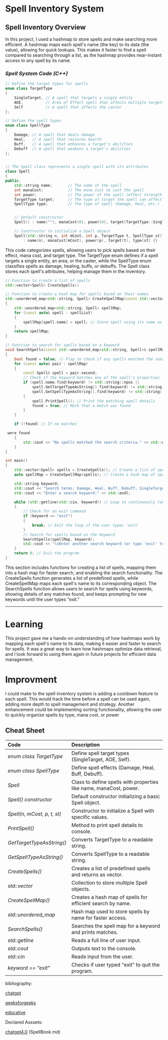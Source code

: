 
# Spell Inventory System

## Spell Inventory Overview

In this project, I used a hashmap to store spells and make searching more efficient. A hashmap maps each spell's name (the key) to its data (the value), allowing for quick lookups. This makes it faster to find a spell compared to searching through a list, as the hashmap provides near-instant access to any spell by its name.

### *Spell System Code (C++)*

```c++
// Define the target types for spells
enum class TargetType
{
    SingleTarget, // A spell that targets a single entity
    AOE,          // Area of Effect spell that affects multiple targets
    Self          // A spell that affects the caster
};

// Define the spell types
enum class SpellType
{
    Damage, // A spell that deals damage
    Heal,   // A spell that restores health
    Buff,   // A spell that enhances a target's abilities
    Debuff  // A spell that weakens a target's abilities
};


// The Spell class represents a single spell with its attributes
class Spell
{
public:
    std::string name;       // The name of the spell
    int manaCost;           // The mana cost to cast the spell
    int power;              // The power of the spell (effect strength)
    TargetType target;      // The type of target the spell can affect
    SpellType type;         // The type of spell (Damage, Heal, etc.)


    // Default constructor
    Spell() : name(""), manaCost(0), power(0), target(TargetType::SingleTarget), type(SpellType::Damage) {}

    // Constructor to initialize a Spell object
    Spell(std::string n, int mCost, int p, TargetType t, SpellType st)
        : name(n), manaCost(mCost), power(p), target(t), type(st) {}
```

This code categorizes spells, allowing users to pick spells based on their effect, mana cost, and target type. The TargetType enum defines if a spell targets a single entity, an area, or the caster, while the SpellType enum classifies spells as damage, healing, buffs, or debuffs. The Spell class stores each spell's attributes, helping manage them in the inventory.
   
```c++
// Function to create a list of spells
std::vector<Spell> CreateSpells()

// Function to create a hash map for spells based on their names
std::unordered_map<std::string, Spell> CreateSpellMap(const std::vector<Spell>& spellList)
{
    std::unordered_map<std::string, Spell> spellMap;
    for (const auto& spell : spellList)
    {
        spellMap[spell.name] = spell; // Store spell using its name as the key
    }
    return spellMap;
}

// Function to search for spells based on a keyword
void SearchSpells(const std::unordered_map<std::string, Spell>& spellMap, const std::string& keyword)
{
    bool found = false; // Flag to check if any spells matched the search
    for (const auto& pair : spellMap)
    {
        const Spell& spell = pair.second;
        // Check if the keyword matches any of the spell's properties
        if (spell.name.find(keyword) != std::string::npos ||
            spell.GetTargetTypeAsString().find(keyword) != std::string::npos ||
            spell.GetSpellTypeAsString().find(keyword) != std::string::npos)
        {
            spell.PrintSpell(); // Print the matching spell details
            found = true; // Mark that a match was found
        }
    }

    if (!found) // If no matches

 were found
    {
        std::cout << "No spells matched the search criteria." << std::endl; // Notify the user
    }
}

int main()
{
    std::vector<Spell> spells = CreateSpells(); // Create a list of spells
    auto spellMap = CreateSpellMap(spells); // Create a hash map of spells

    std::string keyword;
    std::cout << "Search terms: Damage, Heal, Buff, Debuff, SingleTarget, AOE, Self" << std::endl;
    std::cout << "Enter a search keyword:" << std::endl;

    while (std::getline(std::cin, keyword)) // Loop to continuously take user input
    {
        // Check for an exit command
        if (keyword == "exit")
        {
            break; // Exit the loop if the user types 'exit'
        }
        // Search for spells based on the keyword
        SearchSpells(spellMap, keyword);
        std::cout << "\nEnter another search keyword (or type 'exit' to quit):" << std::endl; // Prompt again
    }
    return 0; // Exit the program
}
```

This section includes functions for creating a list of spells, mapping them into a hash map for faster search, and enabling the search functionality. The CreateSpells function generates a list of predefined spells, while CreateSpellMap maps each spell's name to its corresponding object. The SearchSpells function allows users to search for spells using keywords, showing details of any matches found, and keeps prompting for new keywords until the user types "exit."

---
# Learning

This project gave me a hands-on understanding of how hashmaps work by mapping each spell's name to its data, making it easier and faster to search for spells. It was a great way to learn how hashmaps optimize data retrieval, and I look forward to using them again in future projects for efficient data management.

# Improvment
I could make to the spell inventory system is adding a cooldown feature to each spell. This would track the time before a spell can be used again, adding more depth to spell management and strategy. Another enhancement could be implementing sorting functionality, allowing the user to quickly organize spells by type, mana cost, or power

## Cheat Sheet

| **Code**                  | **Description**                                                   |
|:--------------------------|:------------------------------------------------------------------|
| *enum class TargetType*   | Define spell target types (SingleTarget, AOE, Self).              |
| *enum class SpellType*    | Define spell effects (Damage, Heal, Buff, Debuff).                |
| *Spell*                   | Class to define spells with properties like name, manaCost, power.|
| *Spell() constructor*     | Default constructor initializing a basic Spell object.            |
| *Spell(n, mCost, p, t, st)* | Constructor to initialize a Spell with specific values.        |
| *PrintSpell()*            | Method to print spell details to console.                         |
| *GetTargetTypeAsString()* | Converts TargetType to a readable string.                         |
| *GetSpellTypeAsString()*  | Converts SpellType to a readable string.                          |
| *CreateSpells()*          | Creates a list of predefined spells and returns as vector.        |
| *std::vector<Spell>*      | Collection to store multiple Spell objects.                       |
| *CreateSpellMap()*        | Creates a hash map of spells for efficient search by name.        |
| *std::unordered_map*      | Hash map used to store spells by name for faster access.          |
| *SearchSpells()*          | Searches the spell map for a keyword and prints matches.          |
| *std::getline*            | Reads a full line of user input.                                  |
| *std::cout*               | Outputs text to the console.                                      |
| *std::cin*                | Reads input from the user.                                        |
| *keyword == "exit"*       | Checks if user typed "exit" to quit the program.

bibliography:

[chatgpt](https://chatgpt.com/)

[geeksforgeeks](https://www.geeksforgeeks.org/how-to-use-hashmap-in-cpp/)

[educative](https://www.educative.io/answers/what-is-a-hash-map-in-cpp)

Declared Asssets:

[chatgpt4.0](https://chatgpt.com/) (SpellBook.md)
